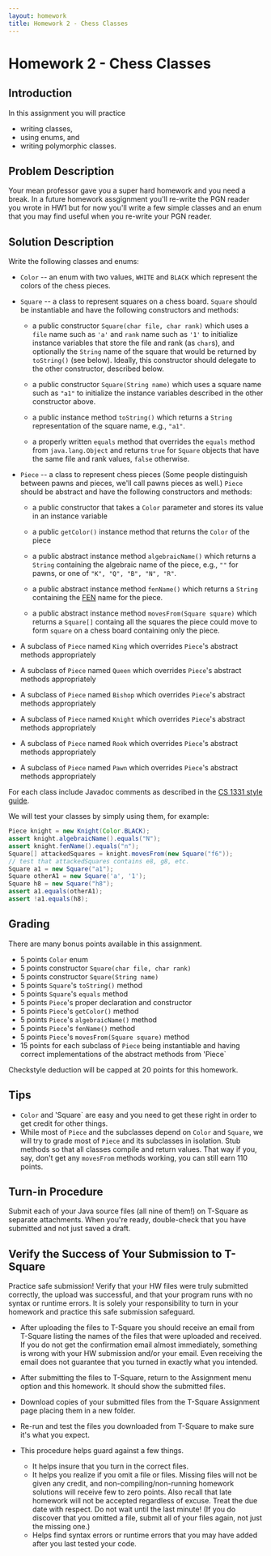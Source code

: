 ```yaml
---
layout: homework
title: Homework 2 - Chess Classes
---
```


# Homework 2 - Chess Classes

## Introduction

In this assignment you will practice

- writing classes,
- using enums, and
- writing polymorphic classes.

## Problem Description

Your mean professor gave you a super hard homework and you need a break. In a future homework assgignment you'll re-write the PGN reader you wrote in HW1 but for now you'll write a few simple classes and an enum that you may find useful when you re-write your PGN reader.

## Solution Description

Write the following classes and enums:

- `Color` -- an enum with two values, `WHITE` and `BLACK` which represent the colors of the chess pieces.

- `Square` -- a class to represent squares on a chess board. `Square` should be instantiable and have the following constructors and methods:

  - a public constructor `Square(char file, char rank)` which uses a `file` name such as `'a'` and `rank` name such as `'1'` to  initialize instance variables that store the file and rank (as `char`s), and optionally the `String` name of the square that would be returned by `toString()` (see below). Ideally, this constructor should delegate to the other constructor, described below.

  - a public constructor `Square(String name)` which uses a square name such as `"a1"` to initialize the instance variables described in the other constructor above.

  - a public instance method `toString()` which returns a `String` representation of the square name, e.g., `"a1"`.

  - a properly written `equals` method that overrides the `equals` method from `java.lang.Object` and returns `true` for `Square` objects that have the same file and rank values, `false` otherwise.

- `Piece` -- a class to represent chess pieces (Some people distinguish between pawns and pieces, we'll call pawns pieces as well.) `Piece` should be abstract and have the following constructors and methods:

  - a public constructor that takes a `Color` parameter and stores its value in an instance variable

  - a public `getColor()` instance method that returns the `Color` of the piece

  - a public abstract instance method `algebraicName()` which returns a `String` containing the algebraic name of the piece, e.g., `""` for  pawns, or one of `"K", "Q", "B", "N", "R"`.

  - a public abstract instance method `fenName()` which returns a `String` containing the [FEN](http://www.saremba.de/chessgml/standards/pgn/pgn-complete.htm#c16.1) name for the piece.

  - a public abstract instance method `movesFrom(Square square)` which returns a `Square[]` containg all the squares the piece could move to form `square` on a chess board containing only the piece.

- A subclass of `Piece` named `King` which overrides `Piece`'s abstract methods appropriately
- A subclass of `Piece` named `Queen` which overrides `Piece`'s abstract methods appropriately
- A subclass of `Piece` named `Bishop` which overrides `Piece`'s abstract methods appropriately
- A subclass of `Piece` named `Knight` which overrides `Piece`'s abstract methods appropriately
- A subclass of `Piece` named `Rook` which overrides `Piece`'s abstract methods appropriately
- A subclass of `Piece` named `Pawn` which overrides `Piece`'s abstract methods appropriately

For each class include Javadoc comments as described in the [CS 1331 style guide](../../cs1331-style-guide.html).

We will test your classes by simply using them, for example:

```Java
Piece knight = new Knight(Color.BLACK);
assert knight.algebraicName().equals("N");
assert knight.fenName().equals("n");
Square[] attackedSquares = knight.movesFrom(new Square("f6"));
// test that attackedSquares contains e8, g8, etc.
Square a1 = new Square("a1");
Square otherA1 = new Square('a', '1');
Square h8 = new Square("h8");
assert a1.equals(otherA1);
assert !a1.equals(h8);
```

## Grading

There are many bonus points available in this assignment.

- 5 points `Color` enum
- 5 points constructor `Square(char file, char rank)`
- 5 points constructor `Square(String name)`
- 5 points `Square`'s `toString()` method
- 5 points `Square`'s `equals` method
- 5 points `Piece`'s proper declaration and constructor
- 5 points `Piece`'s `getColor()` method
- 5 points `Piece`'s `algebraicName()` method
- 5 points `Piece`'s `fenName()` method
- 5 points `Piece`'s `movesFrom(Square square)` method
- 15 points for each subclass of `Piece` being instantiable and having correct implementations of the abstract methods from 'Piece`

Checkstyle deduction will be capped at 20 points for this homework.

## Tips

- `Color` and 'Square` are easy and you need to get these right in order to get credit for other things.
- While most of `Piece` and the subclasses depend on `Color` and `Square`, we will try to grade most of `Piece` and its subclasses in isolation. Stub methods so that all classes compile and return values. That way if you, say, don't get any `movesFrom` methods working, you can still earn 110 points.

## Turn-in Procedure

Submit each of your Java source files (all nine of them!) on T-Square as separate attachments.  When you're ready, double-check that you have submitted and not just saved a draft.

## Verify the Success of Your Submission to T-Square

Practice safe submission! Verify that your HW files were truly submitted correctly, the upload was successful, and that your program runs with no syntax or runtime errors. It is solely your responsibility to turn in your homework and practice this safe submission safeguard.

- After uploading the files to T-Square you should receive an email from T-Square listing the names of the files that were uploaded and received. If you do not get the confirmation email almost immediately, something is wrong with your HW submission and/or your email. Even receiving the email does not guarantee that you turned in exactly what you intended.
- After submitting the files to T-Square, return to the Assignment menu option and this homework. It should show the submitted files.
- Download copies of your submitted files from the T-Square Assignment page placing them in a new folder.
- Re-run and test the files you downloaded from T-Square to make sure it's what you expect.
- This procedure helps guard against a few things.

    - It helps insure that you turn in the correct files.
    - It helps you realize if you omit a file or files. Missing files will not be given any credit, and non-compiling/non-running homework solutions will receive few to zero points. Also recall that late homework will not be accepted regardless of excuse. Treat the due date with respect.  Do not wait until the last minute!
(If you do discover that you omitted a file, submit all of your files again, not just the missing one.)
    - Helps find syntax errors or runtime errors that you may have added after you last tested your code.
